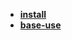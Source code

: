 * [**install**](/Code%20test/tool/locust/install/README)  
* [**base-use**](/Code%20test/tool/locust/base-use/README)  

